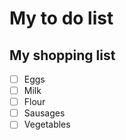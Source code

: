 # My to do list

## My shopping list

+ [ ] Eggs
+ [ ] Milk
+ [ ] Flour
+ [ ] Sausages
+ [ ] Vegetables 